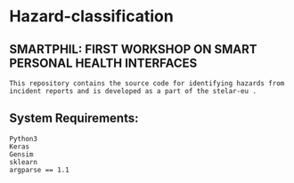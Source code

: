 # Hazard-classification

## SMARTPHIL: FIRST WORKSHOP ON SMART PERSONAL HEALTH INTERFACES
```
This repository contains the source code for identifying hazards from incident reports and is developed as a part of the stelar-eu . 
```
## System Requirements: 
``` 
Python3
Keras
Gensim
sklearn
argparse == 1.1
```
